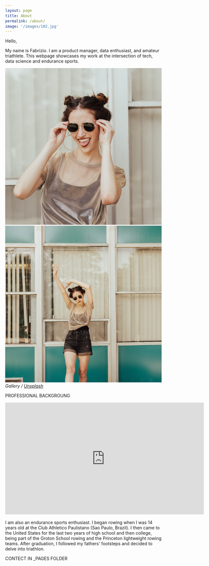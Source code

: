 ```yaml
---
layout: page
title: About
permalink: /about/
image: '/images/102.jpg'
---
```


Hello,

My name is Fabrizio. I am a product manager, data enthusiast, and amateur triathlete. This webpage showcases my work at the intersection of tech, data science and endurance sports.

<div class="gallery-box">
  <div class="gallery">
    <img src="/images/103.jpg" loading="lazy">
    <img src="/images/104.jpg" loading="lazy">
  </div>
  <em>Gallery / <a href="https://unsplash.com/" target="_blank">Unsplash</a></em>
</div>

PROFESSIONAL BACKGROUNG

<p><iframe src="https://player.vimeo.com/video/148003889?h=d36b8b4cbb" loading="lazy" width="640" height="360" frameborder="0" allowfullscreen></iframe></p>

I am also an endurance sports enthusiast. I began rowing when I was 14 years old at the Club Athletico Paulistano (Sao Paulo, Brazil). I then came to the United States for the last two years of high school and then college, being part of the Groton School rowing and the Princeton lightweight rowing teams. After graduation, I followed my fathers' footsteps and decided to delve into triathlon.

CONTECT IN _PAGES FOLDER